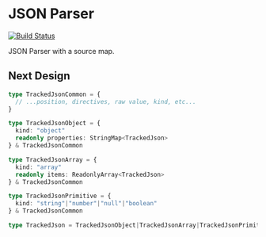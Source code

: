 # JSON Parser

[![Build Status](https://dev.azure.com/ts-common/ts-common/_apis/build/status/ts-common.json-parser)](https://dev.azure.com/ts-common/ts-common/_build/latest?definitionId=15)

JSON Parser with a source map.

## Next Design

```ts
type TrackedJsonCommon = {
  // ...position, directives, raw value, kind, etc...
}

type TrackedJsonObject = {
  kind: "object"
  readonly properties: StringMap<TrackedJson>
} & TrackedJsonCommon

type TrackedJsonArray = {
  kind: "array"
  readonly items: ReadonlyArray<TrackedJson>
} & TrackedJsonCommon

type TrackedJsonPrimitive = {
  kind: "string"|"number"|"null"|"boolean"
} & TrackedJsonCommon

type TrackedJson = TrackedJsonObject|TrackedJsonArray|TrackedJsonPrimitive
```
